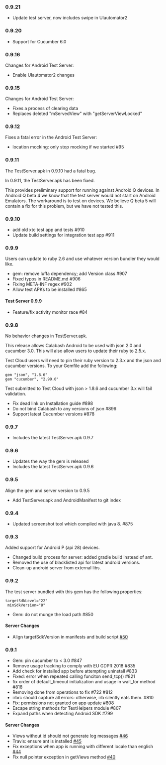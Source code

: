 ### 0.9.21

* Update test server, now includes swipe in UIautomator2

### 0.9.20

* Support for Cucumber 6.0

### 0.9.16

Changes for Android Test Server:
* Enable UIautomator2 changes

### 0.9.15

Changes for Android Test Server:
* Fixes a process of clearing data
* Replaces deleted "mServedView" with "getServerViewLocked"

### 0.9.12

Fixes a fatal error in the Android Test Server:

* location mocking: only stop mocking if we started #95

### 0.9.11

The TestServer.apk in 0.9.10 had a fatal bug.

In 0.9.11, the TestServer.apk has been fixed.

This provides preliminary support for running against Android Q
devices.  In Android Q beta 4 we know that the test server would
not start on Android Emulators.  The workaround is to test on
devices.  We believe Q beta 5 will contain a fix for this problem,
but we have not tested this.

### 0.9.10

* add old xtc test app and tests #910
* Update build settings for integration test app #911

### 0.9.9

Users can update to ruby 2.6 and use whatever version bundler they would
like.

* gem: remove luffa dependency; add Version class #907
* Fixed typos in README.md #906
* Fixing META-INF regex #902
* Allow test APKs to be installed #865

#### Test Server 0.9.9

* Feature/fix activity monitor race #84

### 0.9.8

No behavior changes in TestServer.apk.

This release allows Calabash Android to be used with json 2.0
and cucumber 3.0.  This will also allow users to update
their ruby to 2.5.x.

Test Cloud users will need to pin their ruby version to
2.3.x and the json and cucumber versions.  To your Gemfile
add the following:

```
gem "json", "1.8.6"
gem "cucumber", "2.99.0"
```

Test submitted to Test Cloud with json > 1.8.6 and cucumber 3.x
will fail validation.

* Fix dead link on Installation guide #898
* Do not bind Calabash to any versions of json #896
* Support latest Cucumber versions #878

### 0.9.7

* Includes the latest TestServer.apk 0.9.7

### 0.9.6

* Updates the way the gem is released
* Includes the latest TestServer.apk 0.9.6

### 0.9.5

Align the gem and server version to 0.9.5

* Add TestServer.apk and AndroidManifest to git index

### 0.9.4

* Updated screenshot tool which compiled with java 8. #875

### 0.9.3

Added support for Android P (api 28) devices.

* Changed build process for server: added gradle build instead of ant.
* Removed the use of blacklisted api for latest android versions.
* Clean-up android server from external libs.

### 0.9.2

The test server bundled with this gem has the following properties:

```shell
targetSdkLevel="22"
 minSdkVersion="8"
```

* Gem: do not munge the load path #850

#### Server Changes

* Align targetSdkVersion in manifests and build script [#50](https://github.com/calabash/calabash-android-server/pull/50)

### 0.9.1

* Gem: pin cucumber to < 3.0 #847
* Remove usage tracking to comply with EU GDPR 2018 #835
* Add check for installed app before attempting uninstall #833
* Fixed: error when repeated calling funciton send\_tcp() #821
* fix order of default\_timeout initialization and usage in wait\_for method #818
* Removing done from operations to fix #722 #812
* irbrc should capture all errors: otherwise, irb silently eats them. #810
* Fix: permissions not granted on app update #808
* Escape string methods for TextHelpers module #807
* Expand paths when detecting Android SDK #799

#### Server Changes

* Views without id should not generate log messages [#46](https://github.com/calabash/calabash-android-server/pull/46)
* Travis: ensure ant is installed [#45](https://github.com/calabash/calabash-android-server/pull/45)
* Fix exceptions when app is running with different locale than english [#44](https://github.com/calabash/calabash-android-server/pull/44)
* Fix null pointer exception in getViews method [#40](https://github.com/calabash/calabash-android-server/pull/40)
